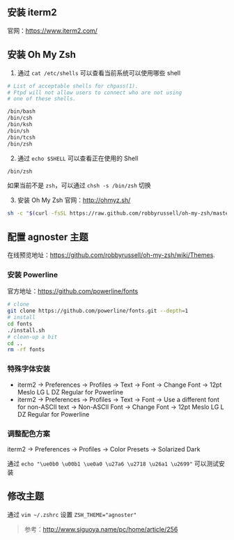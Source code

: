 ## 安装 iterm2
官网：https://www.iterm2.com/

## 安装 Oh My Zsh
1. 通过 `cat /etc/shells` 可以查看当前系统可以使用哪些 shell
```bash
# List of acceptable shells for chpass(1).
# Ftpd will not allow users to connect who are not using
# one of these shells.

/bin/bash
/bin/csh
/bin/ksh
/bin/sh
/bin/tcsh
/bin/zsh
```

2. 通过 `echo $SHELL` 可以查看正在使用的 Shell
```bash
/bin/zsh
```
如果当前不是 `zsh`，可以通过 `chsh -s /bin/zsh` 切换

3. 安装 Oh My Zsh
官网：http://ohmyz.sh/
```bash
sh -c "$(curl -fsSL https://raw.github.com/robbyrussell/oh-my-zsh/master/tools/install.sh)"
```

## 配置 agnoster 主题
在线预览地址：https://github.com/robbyrussell/oh-my-zsh/wiki/Themes. 
### 安装 Powerline
官方地址：https://github.com/powerline/fonts
```bash
# clone
git clone https://github.com/powerline/fonts.git --depth=1
# install
cd fonts
./install.sh
# clean-up a bit
cd ..
rm -rf fonts
```
### 特殊字体安装
- iterm2 -> Preferences -> Profiles -> Text -> Font -> Change Font -> 12pt Meslo LG L DZ Regular for Powerline
- iterm2 -> Preferences -> Profiles -> Text -> Font -> Use a different font for non-ASCII text -> Non-ASCII Font -> Change Font -> 12pt Meslo LG L DZ Regular for Powerline

### 调整配色方案
iterm2 -> Preferences -> Profiles -> Color Presets -> Solarized Dark

通过 `echo "\ue0b0 \u00b1 \ue0a0 \u27a6 \u2718 \u26a1 \u2699"` 可以测试安装

## 修改主题
通过 `vim ~/.zshrc` 设置 `ZSH_THEME="agnoster"`

> 参考：http://www.siguoya.name/pc/home/article/256 
